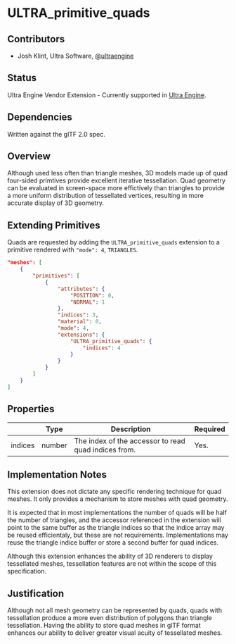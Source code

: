 # ULTRA_primitive_quads

## Contributors

- Josh Klint, Ultra Software, [@ultraengine](https://github.com/ultraengine)

## Status

Ultra Engine Vendor Extension - Currently supported in [Ultra Engine](https://www.ultraengine.com).

## Dependencies

Written against the glTF 2.0 spec.

## Overview

Although used less often than triangle meshes, 3D models made up of quad four-sided primtives provide excellent iterative tessellation. Quad geometry can be evaluated in screen-space more effictively than triangles to provide a more uniform distribution of tessellated vertices, resulting in more accurate display of 3D geometry.

## Extending Primitives

Quads are requested by adding the `ULTRA_primitive_quads` extension to a primitive rendered with `"mode": 4`, `TRIANGLES`.

```json
"meshes": [
    {
        "primitives": [
            {
                "attributes": {
                    "POSITION": 0,
                    "NORMAL": 1
                },
                "indices": 3,
                "material": 0,
                "mode": 4,
                "extensions": {
                    "ULTRA_primitive_quads": {
                        "indices": 4
                    }
                }
            }
        ]
    }
]
```

## Properties

| | Type | Description | Required |
|---|---|---|---|
| indices | number | The index of the accessor to read quad indices from. | Yes. |

## Implementation Notes

This extension does not dictate any specific rendering technique for quad meshes. It only provides a mechanism to store meshes with quad geometry.

It is expected that in most implementations the number of quads will be half the number of triangles, and the accessor referenced in the extension will point to the same buffer as the triangle indices so that the indice array may be reused efficientaly, but these are not requirements. Implementations may reuse the triangle indice buffer or store a second buffer for quad indices.

Although this extension enhances the ability of 3D renderers to display tessellated meshes, tessellation features are not within the scope of this specification.

## Justification

Although not all mesh geometry can be represented by quads, quads with tessellation produce a more even distribution of polygons than triangle tessellation. Having the ability to store quad meshes in glTF format enhances our ability to deliver greater visual acuity of tessellated meshes.
